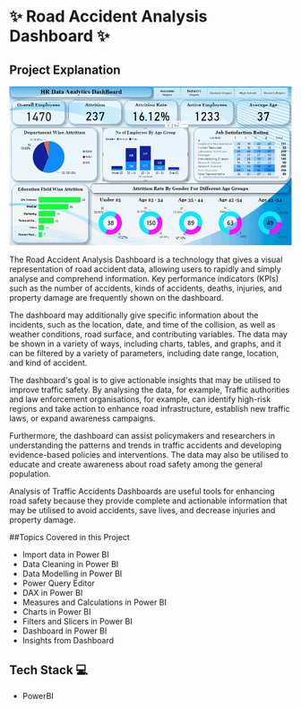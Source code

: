 
# ✨  Road Accident Analysis Dashboard ✨

## Project Explanation

![Atrrition DashBoard](https://github.com/TejasPosupo/Data_Analytics_Projects/blob/main/HR%20Data%20Analytics%20Project-2/03052023-223557-REC%20(2).gif)

The Road Accident Analysis Dashboard is a technology that gives a visual representation of road accident data, allowing users to rapidly 
and simply analyse and comprehend information. Key performance indicators (KPIs) such as the number of accidents, kinds of accidents, deaths,
 injuries, and property damage are frequently shown on the dashboard.

The dashboard may additionally give specific information about the incidents, such as the location, date, and time of the collision, as well as 
weather conditions, road surface, and contributing variables. The data may be shown in a variety of ways, including charts, tables, and graphs, 
and it can be filtered by a variety of parameters, including date range, location, and kind of accident.

The dashboard's goal is to give actionable insights that may be utilised to improve traffic safety. By analysing the data, for example,
Traffic authorities and law enforcement organisations, for example, can identify high-risk regions and take action to enhance road infrastructure,
 establish new traffic laws, or expand awareness campaigns.
 
Furthermore, the dashboard can assist policymakers and researchers in understanding the patterns and trends in traffic accidents and developing
evidence-based policies and interventions. The data may also be utilised to educate and create awareness about road safety among the general
population.
 
Analysis of Traffic Accidents Dashboards are useful tools for enhancing road safety because they provide complete and actionable information 
that may be utilised to avoid accidents, save lives, and decrease injuries and property damage.

##Topics Covered in this Project
- Import data in Power BI
- Data Cleaning in Power BI
- Data Modelling in Power BI
- Power Query Editor
- DAX in Power BI
- Measures and Calculations in Power BI
- Charts in Power BI
- Filters and Slicers in Power BI
- Dashboard in Power BI 
- Insights from Dashboard 


## Tech Stack 💻

- PowerBI
